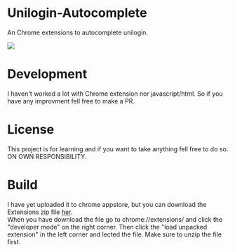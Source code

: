 # Unilogin-Autocomplete
An Chrome extensions to autocomplete unilogin.

<img src="https://user-images.githubusercontent.com/74210896/143238471-dcb4fcd0-4a6f-4fe0-8aa0-48edc229d4cc.PNG"></img>

<h1>Development</h1>
<span>I haven't worked a lot with Chrome extension nor javascript/html. So if you have any improvment fell free to make a PR.</span>

<h1>License</h1>
This project is for learning and if you want to take anything fell free to do so. ON OWN RESPONSIBILITY.

<h1>Build</h1>

<span>
  I have yet uploaded it to chrome appstore, but you can download the Extensions zip file 
  <a href="https://github.com/Theo3010/Unilogin-Autocomplete/files/7594953/Extensions.zip" target="_blank">her</a>.
  <br>
  When you have download the file go to chrome://extensions/ and click the "developer mode" on the right corner. 
  Then click the "load unpacked extension" in the left corner and lected the file. Make sure to unzip the file first.
</span>
